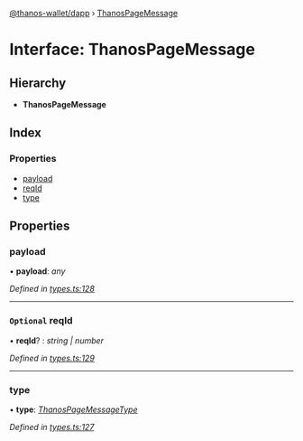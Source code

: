 [@thanos-wallet/dapp](../README.md) › [ThanosPageMessage](thanospagemessage.md)

# Interface: ThanosPageMessage

## Hierarchy

* **ThanosPageMessage**

## Index

### Properties

* [payload](thanospagemessage.md#payload)
* [reqId](thanospagemessage.md#optional-reqid)
* [type](thanospagemessage.md#type)

## Properties

###  payload

• **payload**: *any*

*Defined in [types.ts:128](https://github.com/madfish-solutions/thanoswallet-dapp/blob/5043365/src/types.ts#L128)*

___

### `Optional` reqId

• **reqId**? : *string | number*

*Defined in [types.ts:129](https://github.com/madfish-solutions/thanoswallet-dapp/blob/5043365/src/types.ts#L129)*

___

###  type

• **type**: *[ThanosPageMessageType](../enums/thanospagemessagetype.md)*

*Defined in [types.ts:127](https://github.com/madfish-solutions/thanoswallet-dapp/blob/5043365/src/types.ts#L127)*
